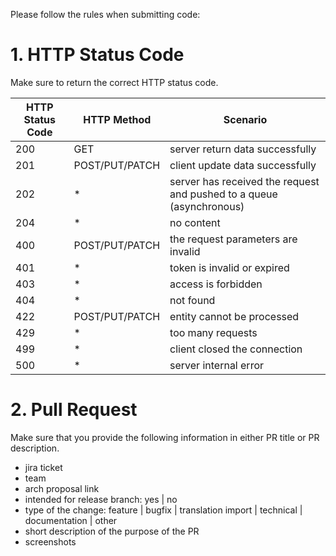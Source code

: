Please follow the rules when submitting code:

# 1. HTTP Status Code

Make sure to return the correct HTTP status code.

HTTP Status Code | HTTP Method | Scenario
-- | -- | --
200 | GET | server return data successfully
201 | POST/PUT/PATCH | client update data successfully
202 | * | server has received the request and pushed to a queue (asynchronous)
204 | * | no content
400 | POST/PUT/PATCH | the request parameters are invalid
401 | * | token is invalid or expired
403 | * | access is forbidden
404 | * | not found
422 | POST/PUT/PATCH | entity cannot be processed
429 | * | too many requests
499 | * | client closed the connection
500 | * | server internal error

# 2. Pull Request

Make sure that you provide the following information in either PR title or PR description.

- jira ticket
- team
- arch proposal link
- intended for release branch: yes | no
- type of the change: feature | bugfix | translation import | technical | documentation | other
- short description of the purpose of the PR
- screenshots

